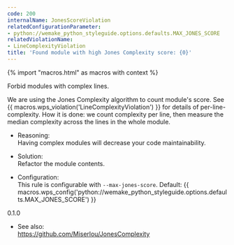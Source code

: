 ```yaml
---
code: 200
internalName: JonesScoreViolation
relatedConfigurationParameter:
- python://wemake_python_styleguide.options.defaults.MAX_JONES_SCORE
relatedViolationName:
- LineComplexityViolation
title: 'Found module with high Jones Complexity score: {0}'
---
```


{% import "macros.html" as macros with context %}

Forbid modules with complex lines.

We are using the Jones Complexity algorithm to count module's score. See
{{ macros.wps\_violation('LineComplexityViolation') }} for details of
per-line-complexity. How it is done: we count complexity per line, then
measure the median complexity across the lines in the whole module.

  - Reasoning:  
    Having complex modules will decrease your code maintainability.

  - Solution:  
    Refactor the module contents.

  - Configuration:  
    This rule is configurable with `--max-jones-score`. Default:
    {{ macros.wps_config('python://wemake_python_styleguide.options.defaults.MAX_JONES_SCORE') }}

<div class="versionadded">

0.1.0

</div>

  - See also:  
    <https://github.com/Miserlou/JonesComplexity>